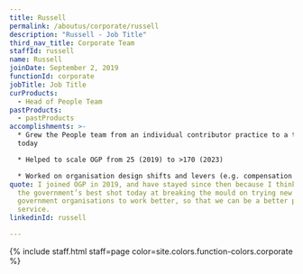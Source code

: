 ```yaml
---
title: Russell
permalink: /aboutus/corporate/russell
description: "Russell - Job Title"
third_nav_title: Corporate Team
staffId: russell
name: Russell
joinDate: September 2, 2019
functionId: corporate
jobTitle: Job Title
curProducts:
  - Head of People Team
pastProducts:
  - pastProducts
accomplishments: >-
  * Grew the People team from an individual contributor practice to a team of 4
  today

  * Helped to scale OGP from 25 (2019) to >170 (2023)

  * Worked on organisation design shifts and levers (e.g. compensation schemes, performance management, management practices, resource allocation) to adapt to OGP's shifting organisation size and context
quote: I joined OGP in 2019, and have stayed since then because I think it is
  the government’s best shot today at breaking the mould on trying new ways for
  government organisations to work better, so that we can be a better public
  service.
linkedinId: russell

---
```


{% include staff.html staff=page color=site.colors.function-colors.corporate %}
